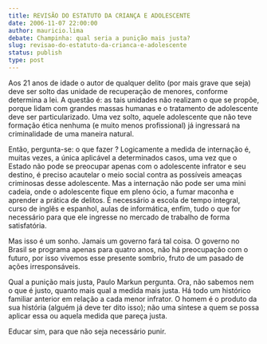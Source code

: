 ```yaml
---
title: REVISÃO DO ESTATUTO DA CRIANÇA E ADOLESCENTE
date: 2006-11-07 22:00:00
author: mauricio.lima
debate: Champinha: qual seria a punição mais justa?
slug: revisao-do-estatuto-da-crianca-e-adolescente
status: publish 
type: post
---
```


Aos 21 anos de idade o autor de qualquer delito (por mais grave que seja) deve ser solto das unidade de recuperação de menores, conforme determina a lei. A questão é: as tais unidades não realizam o que se propõe, porque lidam com grandes massas humanas e o tratamento de adolescente deve ser particularizado. Uma vez solto, aquele adolescente que não teve formação ética nenhuma (e muito menos profissional) já ingressará na criminalidade de uma maneira natural.  

Então, pergunta-se: o que fazer ? Logicamente a medida de internação é, muitas vezes, a única aplicável a determinados casos, uma vez que o Estado não pode se preocupar apenas com o adolescente infrator e seu destino, é preciso acautelar o meio social contra as possíveis ameaças criminosas desse adolescente. Mas a internação não pode ser uma mini cadeia, onde o adolescente fique em pleno ócio, a fumar maconha e aprender a prática de delitos. É necessário a escola de tempo integral, curso de inglês e espanhol, aulas de informática, enfim, tudo o que for necessário para que ele ingresse no mercado de trabalho de forma satisfatória.  

Mas isso é um sonho. Jamais um governo fará tal coisa. O governo no Brasil se programa apenas para quatro anos, não há preocupação com o futuro, por isso vivemos esse presente sombrio, fruto de um pasado de ações irresponsáveis.  

Qual a punição mais justa, Paulo Markun pergunta. Ora, não sabemos nem o que é justo, quanto mais qual a medida mais justa. Há todo um histórico familiar anterior em relação a cada menor infrator. O homem é o produto da sua história (alguém já deve ter dito isso); não uma síntese a quem se possa aplicar essa ou aquela medida que pareça justa.  

Educar sim, para que não seja necessário punir.
